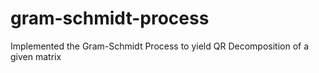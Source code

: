 # gram-schmidt-process
Implemented the Gram-Schmidt Process to yield QR Decomposition of a given matrix
